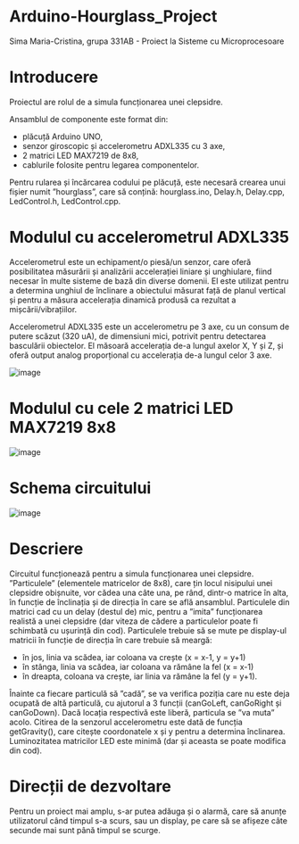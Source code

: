 # Arduino-Hourglass_Project
Sima Maria-Cristina, grupa 331AB - 
Proiect la Sisteme cu Microprocesoare

# Introducere
Proiectul are rolul de a simula funcționarea unei clepsidre. 

Ansamblul de componente este format din: 
- plăcuță Arduino UNO,
- senzor giroscopic și accelerometru ADXL335 cu 3 axe,
- 2 matrici LED MAX7219 de 8x8,
- cablurile folosite pentru legarea componentelor.

Pentru rularea și încărcarea codului pe plăcuță, este necesară crearea unui fișier numit ”hourglass”, care să conțină: hourglass.ino, Delay.h, Delay.cpp, LedControl.h, LedControl.cpp.

# Modulul cu accelerometrul ADXL335
Accelerometrul este un echipament/o piesă/un senzor, care oferă 
posibilitatea măsurării și analizării accelerației liniare și
unghiulare, fiind necesar în multe sisteme de bază din diverse
domenii. El este utilizat pentru a determina unghiul de înclinare
a obiectului măsurat față de planul vertical și pentru a măsura
accelerația dinamică produsă ca rezultat a mișcării/vibrațiilor.

Accelerometrul ADXL335 este un accelerometru pe 3 axe, cu un 
consum de putere scăzut (320 uA), de dimensiuni mici, potrivit
pentru detectarea basculării obiectelor. El măsoară accelerația
de-a lungul axelor X, Y și Z, și oferă output analog proporțional cu accelerația de-a lungul celor 3 axe.


![image](https://user-images.githubusercontent.com/100774960/168488721-0dcf66a2-9175-48f1-9443-6d5b90566b37.png)

# Modulul cu cele 2 matrici LED MAX7219 8x8
![image](https://user-images.githubusercontent.com/100774960/168489053-2056076c-4646-40c8-a429-c98aa730d13e.png)

# Schema circuitului
![image](https://user-images.githubusercontent.com/100774960/168489196-13d4d977-99e6-4134-ab10-f30e747bb60b.png)

# Descriere
Circuitul funcționează pentru a simula funcționarea unei clepsidre. ”Particulele” (elementele matricelor de 8x8),
care țin locul nisipului unei clepsidre obișnuite, vor cădea una câte una, pe rând, dintr-o matrice în alta, în 
funcție de înclinația și de direcția în care se află ansamblul. Particulele din matrici cad cu un delay (destul de) 
mic, pentru a ”imita” funcționarea realistă a unei clepsidre (dar viteza de cădere a particulelor poate fi schimbată cu ușurință din cod). Particulele trebuie să se mute pe display-ul 
matricii în funcție de direcția în care trebuie să meargă:
- în jos, linia va scădea, iar coloana va crește (x = x-1, y = y+1)
- în stânga, linia va scădea, iar coloana va rămâne la fel (x = x-1)
- în dreapta, coloana va crește, iar linia va rămâne la fel (y = y+1).

Înainte ca fiecare particulă să ”cadă”, se va verifica poziția care nu este deja ocupată de altă particulă, cu 
ajutorul a 3 funcții (canGoLeft, canGoRight și canGoDown). Dacă locația respectivă este liberă, particula se ”va
muta” acolo. Citirea de la senzorul accelerometru este dată de funcția getGravity(), care citește coordonatele
x și y pentru a determina înclinarea. Luminozitatea matricilor LED este minimă (dar și aceasta se poate modifica din cod).

# Direcții de dezvoltare
Pentru un proiect mai amplu, s-ar putea adăuga și o alarmă, care să anunțe utilizatorul când timpul s-a scurs, sau un display, pe care să se afișeze câte secunde mai sunt până timpul se scurge.
